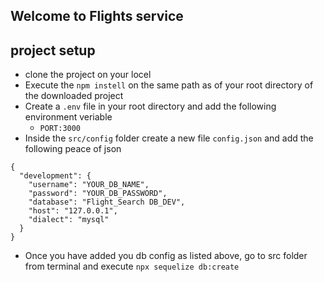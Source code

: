 ## Welcome to Flights service

## project setup
- clone the project on your locel
- Execute the `npm instell` on the same path as of your root directory of the downloaded project
- Create a `.env` file in your root directory and add the following environment veriable
   - `PORT:3000`
- Inside the `src/config` folder create a new file `config.json` and add the following peace of json

```
{
  "development": {
    "username": "YOUR_DB_NAME",
    "password": "YOUR_DB_PASSWORD",
    "database": "Flight_Search DB_DEV",
    "host": "127.0.0.1",
    "dialect": "mysql"
  }
}

```

- Once you have added you db config as listed above, go to src folder from terminal and execute `npx sequelize db:create`